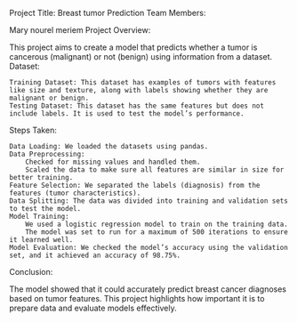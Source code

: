 Project Title: Breast tumor Prediction
Team Members:

Mary nourel meriem
Project Overview:

This project aims to create a model that predicts whether a tumor is cancerous (malignant) or not (benign) using information from a dataset.
Dataset:

    Training Dataset: This dataset has examples of tumors with features like size and texture, along with labels showing whether they are malignant or benign.
    Testing Dataset: This dataset has the same features but does not include labels. It is used to test the model’s performance.

Steps Taken:

    Data Loading: We loaded the datasets using pandas.
    Data Preprocessing:
        Checked for missing values and handled them.
        Scaled the data to make sure all features are similar in size for better training.
    Feature Selection: We separated the labels (diagnosis) from the features (tumor characteristics).
    Data Splitting: The data was divided into training and validation sets to test the model.
    Model Training:
        We used a logistic regression model to train on the training data.
        The model was set to run for a maximum of 500 iterations to ensure it learned well.
    Model Evaluation: We checked the model’s accuracy using the validation set, and it achieved an accuracy of 98.75%.

Conclusion:

The model showed that it could accurately predict breast cancer diagnoses based on tumor features. This project highlights how important it is to prepare data and evaluate models effectively.
